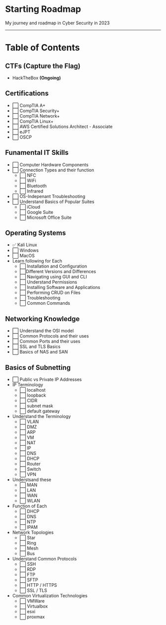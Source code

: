 # Starting Roadmap
 
My journey and roadmap in Cyber Security in 2023

 -------
# Table of Contents

## CTFs (Capture the Flag)
- HackTheBox **(Ongoing)**

## Certifications
- ⬜️ CompTIA A+
- ⬜️ CompTIA Security+
- ⬜️ CompTIA Network+
- ⬜️ CompTIA Linux+
- ⬜️ AWS Certified Solutions Architect - Associate
- ⬜️ eJPT
- ⬜️ OSCP

## Funamental IT Skills
- ⬜️ Computer Hardware Components
- ⬜️ Connection Types and their function
    - ⬜️ NFC
    - ⬜️ WiFi
    - ⬜️ Bluetooth
    - ⬜️ Infrared
- ⬜️ OS-Indepenant Troubleshooting
- ⬜️ Understand Basics of Popular Suites
    - ⬜️ iCloud
    - ⬜️ Google Suite
    - ⬜️ Microsoft Office Suite

## Operating Systems
- ✅ Kali Linux
- ⬜️ Windows
- ⬜️ MacOS
- Learn following for Each
    - ⬜️ Installation and Configuration
    - ⬜️Different Versions and Differences
    - ⬜️ Navigating using GUI and CLI
    - ⬜️ Understand Permissions
    - ⬜️ Installing Software and Applications
    - ⬜️ Performing CRUD on Files
    - ⬜️ Troubleshooting
    - ⬜️ Common Commands

## Networking Knowledge
- ⬜️ Understand the OSI model
- ⬜️ Common Protocols and their uses
- ⬜️ Common Ports and their uses
- ⬜️ SSL and TLS Basics
- ⬜️ Basics of NAS and SAN

## Basics of Subnetting
- ⬜️ Public vs Private IP Addresses
- IP Terminology
    - ⬜️ localhost
    - ⬜️ loopback
    - ⬜️ CIDR
    - ⬜️ subnet mask
    - ⬜️ default gateway
- Understand the Terminology
    - ⬜️ VLAN
    - ⬜️ DMZ
    - ⬜️ ARP
    - ⬜️ VM
    - ⬜️ NAT
    - ⬜️ IP
    - ⬜️ DNS
    - ⬜️ DHCP
    - ⬜️ Router
    - ⬜️ Switch
    - ⬜️ VPN
- Understsand these
    - ⬜️ MAN
    - ⬜️ LAN
    - ⬜️ WAN
    - ⬜️ WLAN
- Function of Each
    - ⬜️ DHCP
    - ⬜️ DNS
    - ⬜️ NTP
    - ⬜️ IPAM
- Network Topologies
    - ⬜️ Star
    - ⬜️ Ring
    - ⬜️ Mesh
    - ⬜️ Bus
- Understand Common Protocols
    - ⬜️ SSH
    - ⬜️ RDP
    - ⬜️ FTP
    - ⬜️ SFTP
    - ⬜️ HTTP / HTTPS
    - ⬜️ SSL / TLS
- Common Virtualization Technologies
    - ⬜️ VMWare
    - ⬜️ Virtualbox
    - ⬜️ esxi
    - ⬜️ proxmax